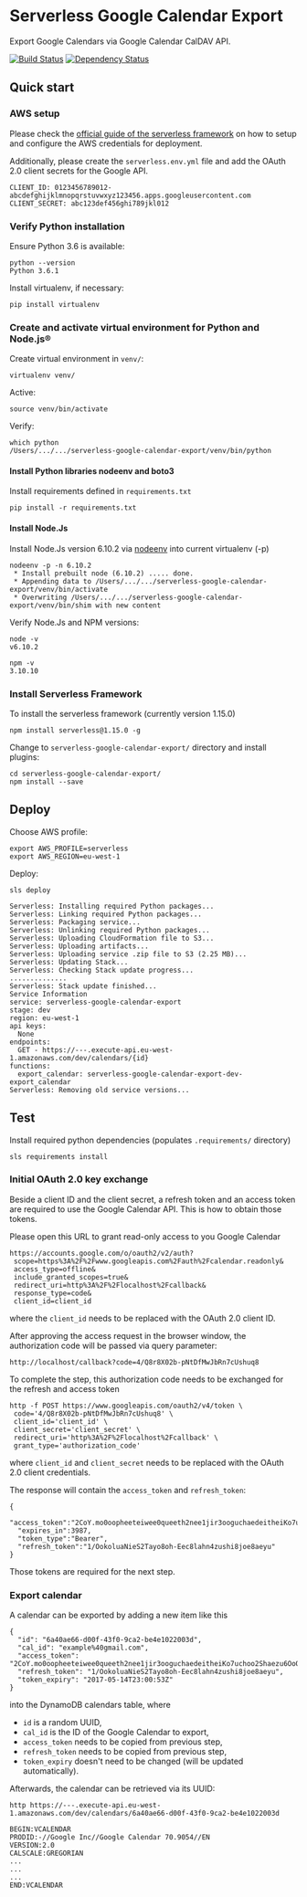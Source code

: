 # Serverless Google Calendar Export

Export Google Calendars via Google Calendar CalDAV API.

[![Build Status](https://travis-ci.org/sedden/serverless-google-calendar-export.svg?branch=master)](https://travis-ci.org/sedden/serverless-google-calendar-export)
[![Dependency Status](https://gemnasium.com/badges/github.com/sedden/serverless-google-calendar-export.svg)](https://gemnasium.com/github.com/sedden/serverless-google-calendar-export)

## Quick start

### AWS setup

Please check the [official guide of the serverless framework](https://serverless.com/framework/docs/providers/aws/guide/credentials/#creating-aws-access-keys)
on how to setup and configure the AWS credentials for deployment.

Additionally, please create the `serverless.env.yml` file and add the OAuth 2.0 client secrets for the Google API.

    CLIENT_ID: 0123456789012-abcdefghijklmnopqrstuvwxyz123456.apps.googleusercontent.com
    CLIENT_SECRET: abc123def456ghi789jkl012
    
### Verify Python installation

Ensure Python 3.6 is available:

    python --version
    Python 3.6.1

Install virtualenv, if necessary:

    pip install virtualenv

### Create and activate virtual environment for Python and Node.js®

Create virtual environment in `venv/`:

    virtualenv venv/

Active:

    source venv/bin/activate

Verify:

    which python
    /Users/.../.../serverless-google-calendar-export/venv/bin/python

#### Install Python libraries nodeenv and boto3

Install requirements defined in `requirements.txt`

    pip install -r requirements.txt

#### Install Node.Js

Install Node.Js version 6.10.2 via [nodeenv](https://github.com/ekalinin/nodeenv) into current virtualenv (-p)

    nodeenv -p -n 6.10.2
     * Install prebuilt node (6.10.2) ..... done.
     * Appending data to /Users/.../.../serverless-google-calendar-export/venv/bin/activate
     * Overwriting /Users/.../.../serverless-google-calendar-export/venv/bin/shim with new content

Verify Node.Js and NPM versions:

    node -v
    v6.10.2

    npm -v
    3.10.10


### Install Serverless Framework

To install the serverless framework (currently version 1.15.0)

    npm install serverless@1.15.0 -g

Change to `serverless-google-calendar-export/` directory and install plugins:

    cd serverless-google-calendar-export/
    npm install --save


## Deploy

Choose AWS profile:

    export AWS_PROFILE=serverless
    export AWS_REGION=eu-west-1

Deploy:

    sls deploy

    Serverless: Installing required Python packages...
    Serverless: Linking required Python packages...
    Serverless: Packaging service...
    Serverless: Unlinking required Python packages...
    Serverless: Uploading CloudFormation file to S3...
    Serverless: Uploading artifacts...
    Serverless: Uploading service .zip file to S3 (2.25 MB)...
    Serverless: Updating Stack...
    Serverless: Checking Stack update progress...
    ..............
    Serverless: Stack update finished...
    Service Information
    service: serverless-google-calendar-export
    stage: dev
    region: eu-west-1
    api keys:
      None
    endpoints:
      GET - https://---.execute-api.eu-west-1.amazonaws.com/dev/calendars/{id}
    functions:
      export_calendar: serverless-google-calendar-export-dev-export_calendar
    Serverless: Removing old service versions...


## Test

Install required python dependencies (populates `.requirements/` directory)

    sls requirements install

### Initial OAuth 2.0 key exchange 

Beside a client ID and the client secret, a refresh token and an access token are
required to use the Google Calendar API. This is how to obtain those tokens.

Please open this URL to grant read-only access to you Google Calendar

    https://accounts.google.com/o/oauth2/v2/auth?
     scope=https%3A%2F%2Fwww.googleapis.com%2Fauth%2Fcalendar.readonly&
     access_type=offline&
     include_granted_scopes=true&
     redirect_uri=http%3A%2F%2Flocalhost%2Fcallback&
     response_type=code&
     client_id=client_id

where the `client_id` needs to be replaced with the OAuth 2.0 client ID.
  
After approving the access request in the browser window, the authorization code will be passed via query parameter:

    http://localhost/callback?code=4/Q8r8X02b-pNtDfMwJbRn7cUshuq8

To complete the step, this authorization code needs to be exchanged for the refresh and access token
 
    http -f POST https://www.googleapis.com/oauth2/v4/token \
     code='4/Q8r8X02b-pNtDfMwJbRn7cUshuq8' \
     client_id='client_id' \
     client_secret='client_secret' \
     redirect_uri='http%3A%2F%2Flocalhost%2Fcallback' \
     grant_type='authorization_code'

where `client_id` and `client_secret` needs to be replaced with the OAuth 2.0 client credentials.
     
The response will contain the `access_token` and `refresh_token`:

    {
      "access_token":"2CoY.mo0oopheeteiwee0queeth2nee1jir3ooguchaedeitheiKo7uchoo2Shaezu6OoQuoojah2eX4iec3wahXahv1eeghoh4Op9geichae9kahy8wah9aew7veefa1",
      "expires_in":3987,
      "token_type":"Bearer",
      "refresh_token":"1/OokoluaNieS2Tayo8oh-Eec8lahn4zushi8joe8aeyu"
    }
    
Those tokens are required for the next step.

### Export calendar

A calendar can be exported by adding a new item like this

    {
      "id": "6a40ae66-d00f-43f0-9ca2-be4e1022003d",
      "cal_id": "example%40gmail.com",
      "access_token": "2CoY.mo0oopheeteiwee0queeth2nee1jir3ooguchaedeitheiKo7uchoo2Shaezu6OoQuoojah2eX4iec3wahXahv1eeghoh4Op9geichae9kahy8wah9aew7veefa1",
      "refresh_token": "1/OokoluaNieS2Tayo8oh-Eec8lahn4zushi8joe8aeyu",
      "token_expiry": "2017-05-14T23:00:53Z"
    }
    
into the DynamoDB calendars table, where

 * `id` is a random UUID,
 * `cal_id` is the ID of the Google Calendar to export,
 * `access_token` needs to be copied from previous step,
 * `refresh_token` needs to be copied from previous step,
 * `token_expiry` doesn't need to be changed (will be updated automatically).
 
Afterwards, the calendar can be retrieved via its UUID:
 
    http https://---.execute-api.eu-west-1.amazonaws.com/dev/calendars/6a40ae66-d00f-43f0-9ca2-be4e1022003d
 
    BEGIN:VCALENDAR
    PRODID:-//Google Inc//Google Calendar 70.9054//EN
    VERSION:2.0
    CALSCALE:GREGORIAN
    ...
    ...
    ...
    END:VCALENDAR

